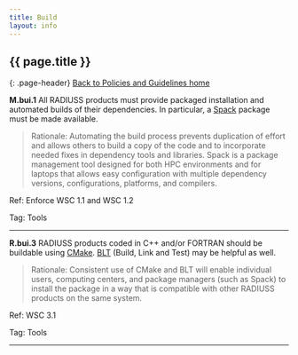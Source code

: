 ```yaml
---
title: Build
layout: info
---
```


## {{ page.title }}
{: .page-header}
[Back to Policies and Guidelines home](/radiuss/policies/)

**M.bui.1** All RADIUSS products must provide packaged installation and automated builds of their dependencies. In particular, a [Spack](https://spack.io/) package must be made available. 

> Rationale: Automating the build process prevents duplication of effort and allows others to build a copy of the code and to incorporate needed fixes in dependency tools and libraries. Spack is a package management tool designed for both HPC environments and for laptops that allows easy configuration with multiple dependency versions, configurations, platforms, and compilers.

Ref: Enforce WSC 1.1 and WSC 1.2

Tag: Tools 

---

**R.bui.3** RADIUSS products coded in C++ and/or FORTRAN should be buildable using [CMake](https://cmake.org). [BLT](https://github.com/llnl/blt) (Build, Link and Test) may be helpful as well.

> Rationale: Consistent use of CMake and BLT will enable individual users, computing centers, and package managers (such as Spack) to install the package in a way that is compatible with other RADIUSS products on the same system.

Ref: WSC 3.1

Tag: Tools 

---
